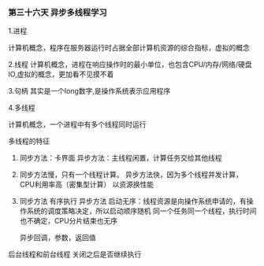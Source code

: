 ﻿### 第三十六天 异步多线程学习 

 1.进程

 计算机概念，程序在服务器运行时占据全部计算机资源的综合指标，虚拟的概念

 2.线程
 计算机概念，进程在响应操作时的最小单位，也包含CPU/内存/网络/硬盘IO,虚拟的概念，更加看不见摸不着

 3.句柄
  其实是一个long数字,是操作系统表示应用程序

 4.多线程

 计算机概念，一个进程中有多个线程同时运行 

 多线程的特征
 1. 同步方法：卡界面
    异步方法：主线程闲置，计算任务交给其他线程

 2. 同步方法慢，只有一个线程计算。
    异步方法快，因为多个线程并发计算，CPU利用率高（密集型计算）  以资源换性能

 3. 同步方法 有序执行
    异步方法 启动无序：线程资源是向操作系统申请的，有操作系统的调度策略决定，所以启动顺序随机
    同一个任务同一个线程，执行时间也不确定，CPU分片结束也无序


    异步回调，参数，返回值 

后台线程和前台线程  关闭之后是否继续执行

